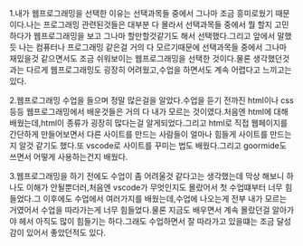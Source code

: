 1.내가 웹프로그래밍을 선택한 이유는 선택과목들 중에서 그나마 조금 흥미로웠기 때문이다.나는 프로그래밍 관련된것들은 대부분 다 몰라서 선택과목들 중에서 뭘 할지 고민하다가 웹프로그래밍을 보고 그나마 할만할것같기도 해서 선택했다.그리고 앞에서 말했듯 나는 컴퓨터나 프로그래밍 같은걸 거의 다 모르기때문에 선택과목들 중에서 그나마 재밌을것 같으면서도 조금 쉬워보이는 웹프로그래밍을 선택한 것이다.물론 생각했던것과는 다르게 웹프로그래밍도 굉장히 어려웠고,수업을 하면서도 계속 어렵다고 느끼고는 있다.


2.웹프로그래밍 수업을 들으며 정말 많은걸을 알았다.수업을 듣기 전까진 html이나 css등등 웹프로그래밍에서 배운것들은 거의 다 내가 모르는 것이였다.처음엔 html에 대해 배웠는데,html이 종류가 굉장히 많다는걸 알게되었다.그리고 html로 직접 웹페이지를 간단하게 만들어보면서 다른 사이트를 만드는 사람들이 얼마나 힘들게 사이트를 만드는지 알것 같기도 했다.또 vscode로 사이트를 꾸미는 법도 배웠다.그리고 goormide도 쓰면서 어떻게 사용하는건지 배웠다.


3.웹프로그래밍을 하기 전에도 수업이 좀 어려울것 같다고는 생각했는데 막상 해보니 하나도 이해가 안될뿐더러,처음엔 vscode가 무엇인지도 몰랐어서 첫 수업떄부터 너무 힘들었다.그 이후에도 수업에서 여러가지를 배웠는데,수업에 나오는게 전부 내가 모르는 거였어서 수업을 따라가는게 너무 힘들었다.물론 지금도 배우면서 계속 몰랐던걸 알아가야 헤서 아직도 많이 힘들기는 하다.그래도 수업하면서 잘 따라가고 있을떄는 조금 달성감이 있어서 좋았던적도 있다.
